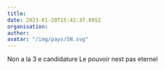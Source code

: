 ```yaml
---
title: 
date: 2023-01-20T15:42:37.895Z
organisation: 
author: 
avatar: "/img/pays/SN.svg"
---
```


Non a la 3 e candidature
Le pouvoir nest pas eternel
